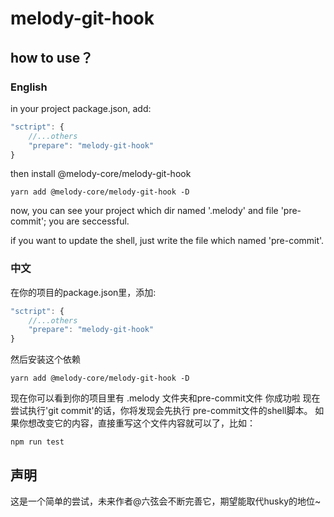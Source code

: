 # melody-git-hook

## how to use？

### English
in your project package.json, add:
```js
"sctript": {
    //...others
    "prepare": "melody-git-hook"
}
``` 
then 
install @melody-core/melody-git-hook
```shell
yarn add @melody-core/melody-git-hook -D
```
now, you can see your project which dir named '.melody' and file 'pre-commit';
you are seccessful.

if you want to update the shell, just write the file which named 'pre-commit'.

### 中文
在你的项目的package.json里，添加:
```js
"sctript": {
    //...others
    "prepare": "melody-git-hook"
}
``` 
然后安装这个依赖

```shell
yarn add @melody-core/melody-git-hook -D
```
现在你可以看到你的项目里有 .melody 文件夹和pre-commit文件
你成功啦
现在尝试执行'git commit'的话，你将发现会先执行 pre-commit文件的shell脚本。
如果你想改变它的内容，直接重写这个文件内容就可以了，比如：
```shell 
npm run test
```

## 声明
这是一个简单的尝试，未来作者@六弦会不断完善它，期望能取代husky的地位~





